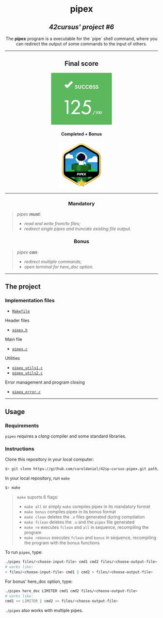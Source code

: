 <h1 align=center>
	<b>pipex</b>
</h1>

<h2 align=center>
	 <i>42cursus' project #6</i>
</h2>

<p align=center>
	The <b>pipex</b> program is a executable for the `pipe` shell command, where you can redirect the output of some commands to the input of others. 
  
---
<div align=center>
<h2>
	Final score
</h2>
	<img src=https://github.com/caroldaniel/caroldaniel-utils/blob/e29ee7c7374778ba118c0d2d91aa428593f0ecb1/pipex_grade.png alt="cado-car's 42Project Score"/>
	<h4>Completed + Bonus</h4>
	<img src=https://github.com/caroldaniel/caroldaniel-utils/blob/e29ee7c7374778ba118c0d2d91aa428593f0ecb1/pipexm.png alt="cado-car's 42Project Badge"/>
</div>

---

<h3 align=center>
Mandatory
</h3>

> <i> pipex <b>must</b>: 
> - read and write from/to files;
> - redirect single pipes and truncate existing file output.</i>

<h3 align=center>
Bonus
</h3>

> <i> pipex <b>can</b>: 
> - redirect multiple commands;
> - open terminal for here_doc option.</i>

---

<h2>
The project
</h2>


### Implementation files
	
- [`Makefile`](Makefile)

Header files
- [`pipex.h`](include/pipex.h)

Main file	
- [`pipex.c`](srcs/pipex.c)

Utilities
- [`pipex_utils1.c`](srcs/pipex_utils1.c)
- [`pipex_utils2.c`](srcs/pipex_utils2.c)

Error management and program closing
- [`pipex_error.c`](srcs/pipex_error.c)

---
<h2>
Usage
</h2>

### Requirements
`pipex` requires a *clang* compiler and some standard libraries. 

### Instructions

Clone this repository in your local computer:

```sh
$> git clone https://github.com/caroldaniel/42sp-cursus-pipex.git path/to/pipex
```

In your local repository, run `make`

```sh
$> make 
```

> `make` suports 6 flags:
> - `make all` or simply `make` compiles pipex in its mandatory format
> - `make bonus` compiles pipex in its bonus format
> - `make clean` deletes the `.o` files generated during compilation
> - `make fclean` deletes the `.o` and the `pipex` file generated
> - `make re` executes `fclean` and `all` in sequence, recompiling the program
> - `make rebonus` executes `fclean` and `bonus` in sequence, recompiling the program with the bonus functions

To run `pipex`, type:
```sh
./pipex files/<choose-input-file> cmd1 cmd2 files/<choose-output-file>
# works like: 
< files/<choose-input-file> cmd1 | cmd2 > files/<choose-output-file>
```
For bonus' here_doc option, type: 
```sh
./pipex here_doc LIMITER cmd1 cmd2 files/<choose-output-file>
# works like: 
cmd1 << LIMITER | cmd2 >> files/<choose-output-file>
```
`./pipex` also works with multiple pipes. 
